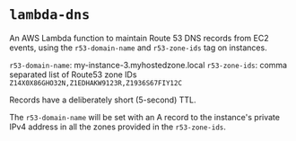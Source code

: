 # `lambda-dns`

An AWS Lambda function to maintain Route 53 DNS records from EC2 events, using
the `r53-domain-name` and `r53-zone-ids` tag on instances.

`r53-domain-name`: my-instance-3.myhostedzone.local
`r53-zone-ids`: comma separated list of Route53 zone IDs `Z14X0X86GHO32N,Z1EDHAKW9123R,Z1936S67FIY12C`

Records have a deliberately short (5-second) TTL.

The `r53-domain-name` will be set with an A record to the instance's private IPv4 address in all the zones provided in the `r53-zone-ids`.

